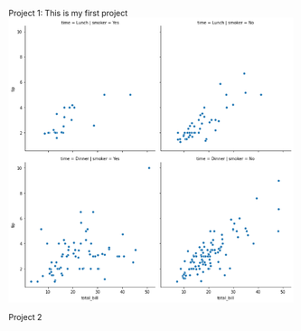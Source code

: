 
Project 1:
This is my first project
![](https://github.com/ryrichard/portfolio/blob/master/Images/index.png)

Project 2
